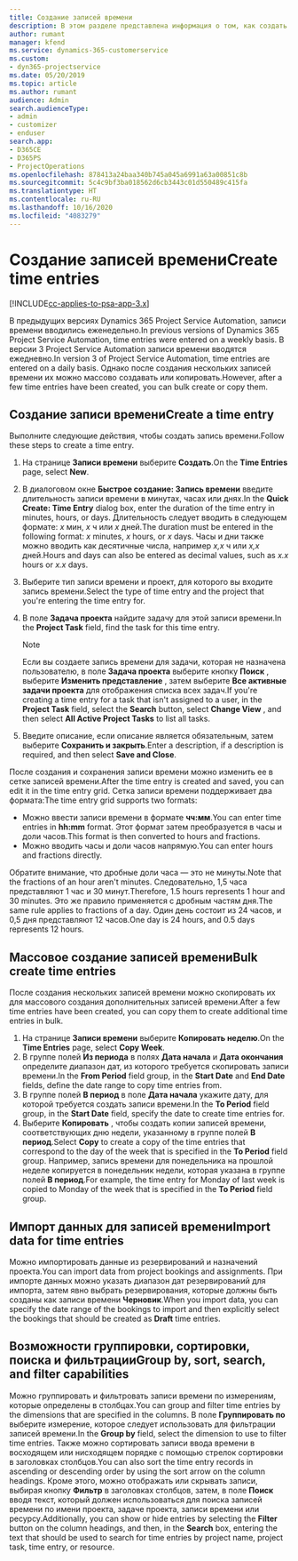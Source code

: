 ```yaml
---
title: Создание записей времени
description: В этом разделе представлена информация о том, как создать записи времени.
author: rumant
manager: kfend
ms.service: dynamics-365-customerservice
ms.custom:
- dyn365-projectservice
ms.date: 05/20/2019
ms.topic: article
ms.author: rumant
audience: Admin
search.audienceType:
- admin
- customizer
- enduser
search.app:
- D365CE
- D365PS
- ProjectOperations
ms.openlocfilehash: 878413a24baa340b745a045a6991a63a00851c8b
ms.sourcegitcommit: 5c4c9bf3ba018562d6cb3443c01d550489c415fa
ms.translationtype: HT
ms.contentlocale: ru-RU
ms.lasthandoff: 10/16/2020
ms.locfileid: "4083279"
---
```

# <a name="create-time-entries"></a><span data-ttu-id="c9ca4-103">Создание записей времени</span><span class="sxs-lookup"><span data-stu-id="c9ca4-103">Create time entries</span></span>

[!INCLUDE[cc-applies-to-psa-app-3.x](../includes/cc-applies-to-psa-app-3x.md)]

<span data-ttu-id="c9ca4-104">В предыдущих версиях Dynamics 365 Project Service Automation, записи времени вводились еженедельно.</span><span class="sxs-lookup"><span data-stu-id="c9ca4-104">In previous versions of Dynamics 365 Project Service Automation, time entries were entered on a weekly basis.</span></span> <span data-ttu-id="c9ca4-105">В версии 3 Project Service Automation записи времени вводятся ежедневно.</span><span class="sxs-lookup"><span data-stu-id="c9ca4-105">In version 3 of Project Service Automation, time entries are entered on a daily basis.</span></span> <span data-ttu-id="c9ca4-106">Однако после создания нескольких записей времени их можно массово создавать или копировать.</span><span class="sxs-lookup"><span data-stu-id="c9ca4-106">However, after a few time entries have been created, you can bulk create or copy them.</span></span>

## <a name="create-a-time-entry"></a><span data-ttu-id="c9ca4-107">Создание записи времени</span><span class="sxs-lookup"><span data-stu-id="c9ca4-107">Create a time entry</span></span>

<span data-ttu-id="c9ca4-108">Выполните следующие действия, чтобы создать запись времени.</span><span class="sxs-lookup"><span data-stu-id="c9ca4-108">Follow these steps to create a time entry.</span></span>

1. <span data-ttu-id="c9ca4-109">На странице **Записи времени** выберите **Создать**.</span><span class="sxs-lookup"><span data-stu-id="c9ca4-109">On the **Time Entries** page, select **New**.</span></span>
2. <span data-ttu-id="c9ca4-110">В диалоговом окне **Быстрое создание: Запись времени** введите длительность записи времени в минутах, часах или днях.</span><span class="sxs-lookup"><span data-stu-id="c9ca4-110">In the **Quick Create: Time Entry** dialog box, enter the duration of the time entry in minutes, hours, or days.</span></span> <span data-ttu-id="c9ca4-111">Длительность следует вводить в следующем формате: *x* мин, *x* ч или *x* дней.</span><span class="sxs-lookup"><span data-stu-id="c9ca4-111">The duration must be entered in the following format: *x* minutes, *x* hours, or *x* days.</span></span> <span data-ttu-id="c9ca4-112">Часы и дни также можно вводить как десятичные числа, например *x,x* ч или *x,x* дней.</span><span class="sxs-lookup"><span data-stu-id="c9ca4-112">Hours and days can also be entered as decimal values, such as *x.x* hours or *x.x* days.</span></span>
3. <span data-ttu-id="c9ca4-113">Выберите тип записи времени и проект, для которого вы входите запись времени.</span><span class="sxs-lookup"><span data-stu-id="c9ca4-113">Select the type of time entry and the project that you're entering the time entry for.</span></span>
4. <span data-ttu-id="c9ca4-114">В поле **Задача проекта** найдите задачу для этой записи времени.</span><span class="sxs-lookup"><span data-stu-id="c9ca4-114">In the **Project Task** field, find the task for this time entry.</span></span>

    > [!NOTE]
    > <span data-ttu-id="c9ca4-115">Если вы создаете запись времени для задачи, которая не назначена пользователю, в поле **Задача проекта** выберите кнопку **Поиск** , выберите **Изменить представление** , затем выберите **Все активные задачи проекта** для отображения списка всех задач.</span><span class="sxs-lookup"><span data-stu-id="c9ca4-115">If you're creating a time entry for a task that isn't assigned to a user, in the **Project Task** field, select the **Search** button, select **Change View** , and then select **All Active Project Tasks** to list all tasks.</span></span>

5. <span data-ttu-id="c9ca4-116">Введите описание, если описание является обязательным, затем выберите **Сохранить и закрыть**.</span><span class="sxs-lookup"><span data-stu-id="c9ca4-116">Enter a description, if a description is required, and then select **Save and Close**.</span></span>

<span data-ttu-id="c9ca4-117">После создания и сохранения записи времени можно изменить ее в сетке записей времени.</span><span class="sxs-lookup"><span data-stu-id="c9ca4-117">After the time entry is created and saved, you can edit it in the time entry grid.</span></span> <span data-ttu-id="c9ca4-118">Сетка записи времени поддерживает два формата:</span><span class="sxs-lookup"><span data-stu-id="c9ca4-118">The time entry grid supports two formats:</span></span>

- <span data-ttu-id="c9ca4-119">Можно ввести записи времени в формате **чч:мм**.</span><span class="sxs-lookup"><span data-stu-id="c9ca4-119">You can enter time entries in **hh:mm** format.</span></span> <span data-ttu-id="c9ca4-120">Этот формат затем преобразуется в часы и доли часов.</span><span class="sxs-lookup"><span data-stu-id="c9ca4-120">This format is then converted to hours and fractions.</span></span>
- <span data-ttu-id="c9ca4-121">Можно вводить часы и доли часов напрямую.</span><span class="sxs-lookup"><span data-stu-id="c9ca4-121">You can enter hours and fractions directly.</span></span>

<span data-ttu-id="c9ca4-122">Обратите внимание, что дробные доли часа — это не минуты.</span><span class="sxs-lookup"><span data-stu-id="c9ca4-122">Note that the fractions of an hour aren't minutes.</span></span> <span data-ttu-id="c9ca4-123">Следовательно, 1,5 часа представляют 1 час и 30 минут.</span><span class="sxs-lookup"><span data-stu-id="c9ca4-123">Therefore, 1.5 hours represents 1 hour and 30 minutes.</span></span> <span data-ttu-id="c9ca4-124">Это же правило применяется с дробным частям дня.</span><span class="sxs-lookup"><span data-stu-id="c9ca4-124">The same rule applies to fractions of a day.</span></span> <span data-ttu-id="c9ca4-125">Один день состоит из 24 часов, и 0,5 дня представляют 12 часов.</span><span class="sxs-lookup"><span data-stu-id="c9ca4-125">One day is 24 hours, and 0.5 days represents 12 hours.</span></span>

## <a name="bulk-create-time-entries"></a><span data-ttu-id="c9ca4-126">Массовое создание записей времени</span><span class="sxs-lookup"><span data-stu-id="c9ca4-126">Bulk create time entries</span></span>

<span data-ttu-id="c9ca4-127">После создания нескольких записей времени можно скопировать их для массового создания дополнительных записей времени.</span><span class="sxs-lookup"><span data-stu-id="c9ca4-127">After a few time entries have been created, you can copy them to create additional time entries in bulk.</span></span>

1. <span data-ttu-id="c9ca4-128">На странице **Записи времени** выберите **Копировать неделю**.</span><span class="sxs-lookup"><span data-stu-id="c9ca4-128">On the **Time Entries** page, select **Copy Week**.</span></span>
2. <span data-ttu-id="c9ca4-129">В группе полей **Из периода** в полях **Дата начала** и **Дата окончания** определите диапазон дат, из которого требуется скопировать записи времени.</span><span class="sxs-lookup"><span data-stu-id="c9ca4-129">In the **From Period** field group, in the **Start Date** and **End Date** fields, define the date range to copy time entries from.</span></span>
3. <span data-ttu-id="c9ca4-130">В группе полей **В период** в поле **Дата начала** укажите дату, для которой требуется создать записи времени.</span><span class="sxs-lookup"><span data-stu-id="c9ca4-130">In the **To Period** field group, in the **Start Date** field, specify the date to create time entries for.</span></span>
4. <span data-ttu-id="c9ca4-131">Выберите **Копировать** , чтобы создать копии записей времени, соответствующих дню недели, указанному в группе полей **В период**.</span><span class="sxs-lookup"><span data-stu-id="c9ca4-131">Select **Copy** to create a copy of the time entries that correspond to the day of the week that is specified in the **To Period** field group.</span></span> <span data-ttu-id="c9ca4-132">Например, запись времени для понедельника на прошлой неделе копируется в понедельник недели, которая указана в группе полей **В период**.</span><span class="sxs-lookup"><span data-stu-id="c9ca4-132">For example, the time entry for Monday of last week is copied to Monday of the week that is specified in the **To Period** field group.</span></span>

## <a name="import-data-for-time-entries"></a><span data-ttu-id="c9ca4-133">Импорт данных для записей времени</span><span class="sxs-lookup"><span data-stu-id="c9ca4-133">Import data for time entries</span></span>

<span data-ttu-id="c9ca4-134">Можно импортировать данные из резервирований и назначений проекта.</span><span class="sxs-lookup"><span data-stu-id="c9ca4-134">You can import data from project bookings and assignments.</span></span> <span data-ttu-id="c9ca4-135">При импорте данных можно указать диапазон дат резервирований для импорта, затем явно выбрать резервирования, которые должны быть созданы как записи времени **Черновик**.</span><span class="sxs-lookup"><span data-stu-id="c9ca4-135">When you import data, you can specify the date range of the bookings to import and then explicitly select the bookings that should be created as **Draft** time entries.</span></span>

## <a name="group-by-sort-search-and-filter-capabilities"></a><span data-ttu-id="c9ca4-136">Возможности группировки, сортировки, поиска и фильтрации</span><span class="sxs-lookup"><span data-stu-id="c9ca4-136">Group by, sort, search, and filter capabilities</span></span>

<span data-ttu-id="c9ca4-137">Можно группировать и фильтровать записи времени по измерениям, которые определены в столбцах.</span><span class="sxs-lookup"><span data-stu-id="c9ca4-137">You can group and filter time entries by the dimensions that are specified in the columns.</span></span> <span data-ttu-id="c9ca4-138">В поле **Группировать по** выберите измерение, которое следует использовать для фильтрации записей времени.</span><span class="sxs-lookup"><span data-stu-id="c9ca4-138">In the **Group by** field, select the dimension to use to filter time entries.</span></span> <span data-ttu-id="c9ca4-139">Также можно сортировать записи ввода времени в восходящем или нисходящем порядке с помощью стрелок сортировки в заголовках столбцов.</span><span class="sxs-lookup"><span data-stu-id="c9ca4-139">You can also sort the time entry records in ascending or descending order by using the sort arrow on the column headings.</span></span> <span data-ttu-id="c9ca4-140">Кроме этого, можно отображать или скрывать записи, выбирая кнопку **Фильтр** в заголовках столбцов, затем, в поле **Поиск** вводя текст, который должен использоваться для поиска записей времени по имени проекта, задаче проекта, записи времени или ресурсу.</span><span class="sxs-lookup"><span data-stu-id="c9ca4-140">Additionally, you can show or hide entries by selecting the **Filter** button on the column headings, and then, in the **Search** box, entering the text that should be used to search for time entries by project name, project task, time entry, or resource.</span></span>
